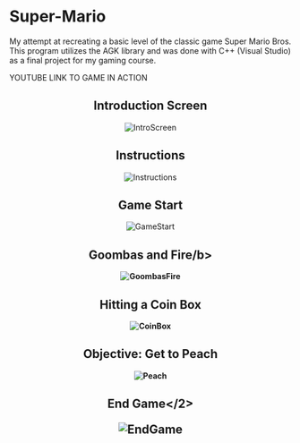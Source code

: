 Super-Mario
===========

My attempt at recreating a basic level of the classic game Super Mario Bros.
This program utilizes the AGK library and was done with C++ (Visual Studio) as a final project for my gaming course.

YOUTUBE LINK TO GAME IN ACTION

<center>
  <b><h2>Introduction Screen</h2></b>
  
  ![IntroScreen](http://i.imgur.com/BUeGxpu.png)
  
  <b><h2>Instructions</b></h2>
  
  ![Instructions](http://i.imgur.com/T4WIXMU.png)
  
  <b><h2>Game Start</b></h2>
  
  ![GameStart](http://i.imgur.com/qmZT25j.png)
  
  <b><h2>Goombas and Fire/b></h2>
  
  ![GoombasFire](http://i.imgur.com/JEEglqF.png)
  
  <b><h2>Hitting a Coin Box</b></h2>
  
  ![CoinBox](http://i.imgur.com/Emw5EuC.png)
  
  <b><h2>Objective: Get to Peach</b></h2>
  
  ![Peach](http://i.imgur.com/4O3CCCZ.png)
  
  <b><h2>End Game</b></2>
  
  ![EndGame](http://i.imgur.com/Ri7b9FD.png)
</center>
